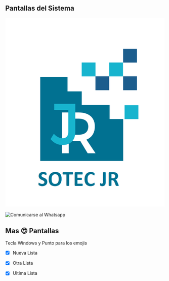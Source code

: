 ## Pantallas del Sistema

![Captura de Pantalla](docs/logo.JPEG)

![Comunicarse al Whatsapp](https://img.shields.io/badge/WhatsApp-25D366?style=for-the-badge&logo=whatsapp&logoColor=white)

## Mas 😍 Pantallas
Tecla Windows y Punto para los emojis


- [x] Nueva Lista
- [x] Otra Lista
- [x] Ultima Lista

